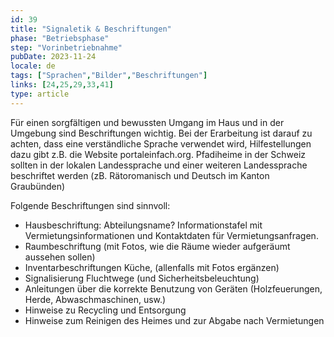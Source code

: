 ```yaml
---
id: 39
title: "Signaletik & Beschriftungen"
phase: "Betriebsphase"
step: "Vorinbetriebnahme"
pubDate: 2023-11-24
locale: de
tags: ["Sprachen","Bilder","Beschriftungen"]
links: [24,25,29,33,41]
type: article
---
```


Für einen sorgfältigen und bewussten Umgang im Haus und in der Umgebung sind Beschriftungen wichtig. Bei der Erarbeitung ist darauf zu achten, dass eine verständliche Sprache verwendet wird, Hilfestellungen dazu gibt z.B. die Website portaleinfach.org. Pfadiheime in der Schweiz sollten in der lokalen Landessprache und einer weiteren Landessprache beschriftet werden (zB. Rätoromanisch und Deutsch im Kanton Graubünden)

Folgende Beschriftungen sind sinnvoll:

- Hausbeschriftung: Abteilungsname? Informationstafel mit Vermietungsinformationen und Kontaktdaten für Vermietungsanfragen.
- Raumbeschriftung (mit Fotos, wie die Räume wieder aufgeräumt aussehen sollen)
- Inventarbeschriftungen Küche, (allenfalls mit Fotos ergänzen)
- Signalisierung Fluchtwege (und Sicherheitsbeleuchtung)
- Anleitungen über die korrekte Benutzung von Geräten (Holzfeuerungen, Herde, Abwaschmaschinen, usw.)
- Hinweise zu Recycling und Entsorgung
- Hinweise zum Reinigen des Heimes und zur Abgabe nach Vermietungen
